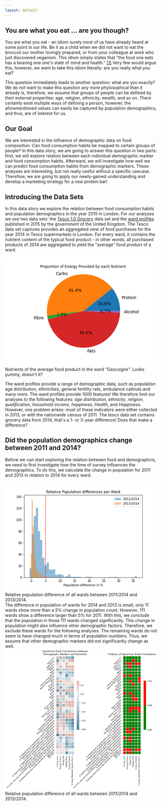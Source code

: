 ```yaml
---
layout: default
---
```


## You are what you eat ... are you though?

You are what you eat - an idiom surely most of us have already heard at some point in our life. Be it as a child when we did not want to eat the broccoli our mother lovingly prepared, or from your colleague at work who just discovered veganism.
This idiom simply states that "the food one eats has a bearing one one's state of mind and health." [[1]](https://www.phrases.org.uk/meanings/you-are-what-you-eat.html)
Very few would argue this, however, we want to take this idiom literally: are you really what you eat?

This question immediately leads to another question: what are you exactly?
We do not want to make this question any more phylosophical than it already is, therefore, we assume that groups of people can be defined by their external properties: age, religion, ethnicity, wealth, and so on.
There certainly exist multiple ways of defining a person, however, the aforementioned values can easily be captured by population demographics, and thus, are of interest for us.

## Our Goal

We are interested in the influence of demographic data on food composition.
Can food consumption habits be mapped to certain groups of people?
In this data story, we are going to answer this question in two parts: first, we will explore relation between each individual demographic marker and food consumption habits.
Afterward, we will investigate how well we can predict food consumption habits from demographic markers.
These analyses are interesting, but not really useful without a specific usecase.
Therefore, we are going to apply our newly-gained understanding and develop a marketing strategy for a new protein bar!

## Introducing the Data Sets

In this data story we explore the relation between food consumption habits and population demographics in the year 2015 in London.
For our analyses we use two data sets: the [Tesco 1.0 Grocery](https://www.nature.com/articles/s41597-020-0397-7) data set and the [ward profiles](https://data.london.gov.uk/dataset/ward-profiles-and-atlas) published in 2015 by the government of the United Kingdom.
The Tesco data set captures provides an aggregated view of food purchases for the year 2014 in Tesco supermarkets in London.
For every ward, it contains the nutrient content of the typical food product - in other words, all purchased products of 2014 are aggregated to yield the "average" food product of a ward.
<div id="images"> 
	<img src="assets/images/pie.png">
	<div class="caption">Nutrients of the average food product in the ward "Gascoigne". Looks yummy, doesn't it?</div>
</div>

The ward profiles provide a range of demographic data, such as population age distribution, ethnicities, general fertility rate, ambulance callouts and many more.
The ward profiles provide 1000 features! We therefore limit our analyses to the following features: *age distribution*, *ethnicity*, *religion*, *qualification*, *household income*, *happiness*, *Health*, and *Happiness*. 
However, one problem arises: most of these indicators were either collected in 2013, or with the nationwide census of 2011.
The tesco data set contains grocery data from 2014, that's a 1- or 3-year difference!
Does that make a difference?

## Did the population demographics change between 2011 and 2014?

Before we can start exploring the relation between food and demographcis, we need to first investigate how the time of survey influences the demographics.
To do this, we calculate the change in population for 2011 and 2013 in relation to 2014 for every ward.
<div id="images"> 
	<img src="assets/images/pop_diff.png">
	<div class="caption">Relative population difference of all wards between 2011/2014 and 2013/2014.</div>
</div>
The difference in population of wards for 2014 and 2013 is small, only 11 wards show more than a 5% change in population count.
However, 111 wards show a difference larger than 5% for 2011.
With this, we conclude that the population in those 111 wards changed significantly.
This change in population might also influence other demographic factors.
Therefore, we exclude these wards for the following analyses.
The remaining wards do not seem to have changed much in terms of population numbers.
Thus, we assume that other demographic markers did not significantly change as well.


<div id="images"> 
	<img src="assets/images/feat_corrs.png">
	<div class="caption">Relative population difference of all wards between 2011/2014 and 2013/2014.</div>
</div>



